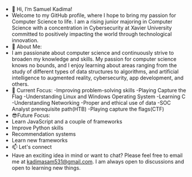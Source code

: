 - 👋 Hi, I’m Samuel Kadima!
- Welcome to my GitHub profile, where I hope to bring my passion for Computer Science to life. I am a rising junior majoring in Computer Science with a concentration in Cybersecurity at Xavier University committed to positively impacting the world through technological innovation.  
- 🌟 About Me:
- I am passionate about computer science and continuously strive to broaden my knowledge and skills. My passion for computer science knows no bounds, and I enjoy learning about areas ranging from the study of different types of data structures to algorithms, and artificial intelligence to augmented reality, cybersecurity, app development, and others.
- 👀 Current Focus:
-Improving problem-solving skills
-Playing Capture the Flag
-Understanding Linux and Windows Operating System
-Learning C
-Understanding Networking
-Proper and ethical use of data
-SOC Analyst prerequisite path(HTB)
-Playing capture the flags(CTF)
- 😎Future Focus:
- Learn JavaScript and a couple of frameworks
- Improve Python skills
- Recommendation systems
- Learn new frameworks
- 📫 Let's connect
- Have an exciting idea in mind or want to chat? Please feel free to email me at kadimasam531@gmail.com. I am always open to discussions and open to learning new things.
<!---
KadiSam01/KadiSam01 is a ✨ special ✨ repository because its `README.md` (this file) appears on your GitHub profile.
You can click the Preview link to take a look at your changes.
--->
